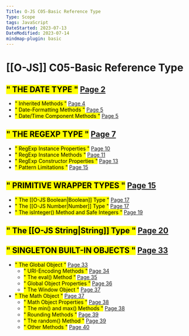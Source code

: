```yaml
---
Title: O-JS C05-Basic Reference Type
Type: Scope
tags: JavaScript
DateStarted: 2023-07-13
DateModified: 2023-07-14
mindmap-plugin: basic
---
```


# [[O-JS]] C05-Basic Reference Type

## <mark class="hltr-gray ">" THE DATE TYPE "</mark> [Page 2 ]( zotero://open-pdf/library/items/6CRSJHBD?page=2&annotation=ZCMRAWIJ )
- <mark class="hltr-gray ">" Inherited Methods "</mark> [Page 4 ]( zotero://open-pdf/library/items/6CRSJHBD?page=4&annotation=5HCPCWGE)
- <mark class="hltr-gray ">" Date-Formatting Methods "</mark> [Page 5 ]( zotero://open-pdf/library/items/6CRSJHBD?page=5&annotation=D67U4Q3M)
- <mark class="hltr-gray ">" Date/Time Component Methods "</mark> [Page 5 ]( zotero://open-pdf/library/items/6CRSJHBD?page=5&annotation=PZVXXLDL)

## <mark class="hltr-gray ">" THE REGEXP TYPE "</mark> [Page 7 ]( zotero://open-pdf/library/items/6CRSJHBD?page=7&annotation=7CTZW4JC)
- <mark class="hltr-gray ">" RegExp Instance Properties "</mark> [Page 10 ]( zotero://open-pdf/library/items/6CRSJHBD?page=10&annotation=Z6DWF5AV)
- <mark class="hltr-gray ">" RegExp Instance Methods "</mark> [Page 11 ]( zotero://open-pdf/library/items/6CRSJHBD?page=11&annotation=FVTKCKTR)
- <mark class="hltr-gray ">" RegExp Constructor Properties "</mark> [Page 13 ]( zotero://open-pdf/library/items/6CRSJHBD?page=13&annotation=6679RQYU)
- <mark class="hltr-gray ">" Pattern Limitations "</mark> [Page 15 ]( zotero://open-pdf/library/items/6CRSJHBD?page=15&annotation=4IVXA75J )

## <mark class="hltr-gray ">" PRIMITIVE WRAPPER TYPES "</mark> [Page 15 ]( zotero://open-pdf/library/items/6CRSJHBD?page=15&annotation=KMH6U5MA)
- <mark class="hltr-gray ">" The [[O-JS Boolean|Boolean]] Type "</mark> [Page 17 ]( zotero://open-pdf/library/items/6CRSJHBD?page=17&annotation=YZAPCZN6)
- <mark class="hltr-gray ">" The [[O-JS Number|Number]] Type "</mark> [Page 17 ]( zotero://open-pdf/library/items/6CRSJHBD?page=17&annotation=WN4YVWYP)
- <mark class="hltr-gray ">" The isInteger() Method and Safe Integers "</mark> [Page 19 ]( zotero://open-pdf/library/items/6CRSJHBD?page=19&annotation=MYIVJKTJ)

## <mark class="hltr-gray ">" The [[O-JS String|String]] Type "</mark> [Page 20 ]( zotero://open-pdf/library/items/6CRSJHBD?page=20&annotation=N8KNV7S6)

## <mark class="hltr-gray ">" SINGLETON BUILT-IN OBJECTS "</mark> [Page 33 ]( zotero://open-pdf/library/items/6CRSJHBD?page=33&annotation=CSZ5LP4A)
- <mark class="hltr-gray ">" The Global Object "</mark> [Page 33 ]( zotero://open-pdf/library/items/6CRSJHBD?page=33&annotation=2YN64C3N)
    - <mark class="hltr-gray ">" URI-Encoding Methods "</mark> [Page 34 ]( zotero://open-pdf/library/items/6CRSJHBD?page=34&annotation=BIEWLRJK)
    - <mark class="hltr-gray ">" The eval() Method "</mark> [Page 35 ]( zotero://open-pdf/library/items/6CRSJHBD?page=35&annotation=NS6GEF6L)
    - <mark class="hltr-gray ">" Global Object Properties "</mark> [Page 36 ]( zotero://open-pdf/library/items/6CRSJHBD?page=36&annotation=ZW879RTA)
    - <mark class="hltr-gray ">" The Window Object "</mark> [Page 37 ]( zotero://open-pdf/library/items/6CRSJHBD?page=37&annotation=N97TNME3)
- <mark class="hltr-gray ">" The Math Object "</mark> [Page 37 ]( zotero://open-pdf/library/items/6CRSJHBD?page=37&annotation=MG3CNTWP)
    - <mark class="hltr-gray ">" Math Object Properties "</mark> [Page 38 ]( zotero://open-pdf/library/items/6CRSJHBD?page=38&annotation=DNAZUPG4)
    - <mark class="hltr-gray ">" The min() and max() Methods "</mark> [Page 38 ]( zotero://open-pdf/library/items/6CRSJHBD?page=38&annotation=VHB44J9M)
    - <mark class="hltr-gray ">" Rounding Methods "</mark> [Page 39 ]( zotero://open-pdf/library/items/6CRSJHBD?page=39&annotation=IU6BVY3Y)
    - <mark class="hltr-gray ">" The random() Method "</mark> [Page 39 ]( zotero://open-pdf/library/items/6CRSJHBD?page=39&annotation=GQZ7CPFF)
    - <mark class="hltr-gray ">" Other Methods "</mark> [Page 40 ]( zotero://open-pdf/library/items/6CRSJHBD?page=40&annotation=B889WBT4)